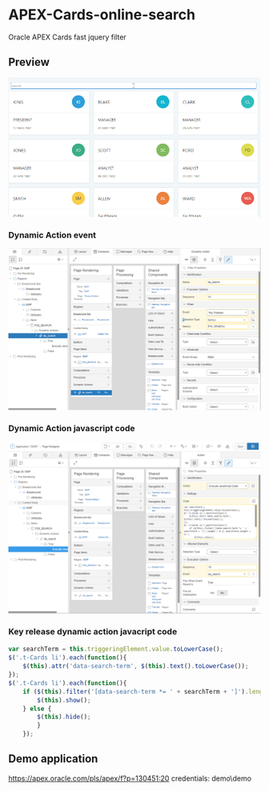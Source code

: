 # APEX-Cards-online-search
Oracle APEX Cards fast jquery filter
## Preview
![](https://github.com/gisprogrammer/APEX-Cards-online-search/blob/master/emp_example.gif)
### Dynamic Action event
![](https://github.com/gisprogrammer/APEX-Cards-online-search/blob/master/da_event.png)
### Dynamic Action javascript code
![](https://github.com/gisprogrammer/APEX-Cards-online-search/blob/master/da_javascript.png)

### Key release dynamic action javacript code
```javascript
var searchTerm = this.triggeringElement.value.toLowerCase();
$('.t-Cards li').each(function(){
    $(this).attr('data-search-term', $(this).text().toLowerCase());
});
$('.t-Cards li').each(function(){
    if ($(this).filter('[data-search-term *= ' + searchTerm + ']').length > 0 || searchTerm.length < 1) {
        $(this).show();
    } else {
        $(this).hide();
        }
    });
```
## Demo application
https://apex.oracle.com/pls/apex/f?p=130451:20
credentials: demo\demo
